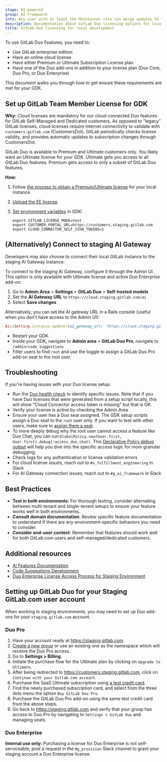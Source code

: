 ```yaml
---
stage: AI-powered
group: AI Framework
info: Any user with at least the Maintainer role can merge updates to this content. For details, see https://docs.gitlab.com/ee/development/development_processes.html#development-guidelines-review.
description: Documentation about GitLab Duo licensing options for local development
title: GitLab Duo licensing for local development
---
```


To use GitLab Duo Features, you need to:

- Use GitLab enterprise edition
- Have an online cloud license
- Have either Premium or Ultimate Subscription License plan
- Have one of the Duo add-ons in addition to your license plan (Duo Core, Duo Pro, or Duo Enterprise)

This document walks you through how to get ensure these requirements are met for your GDK.

## Set up GitLab Team Member License for GDK

**Why:** Cloud licenses are mandatory for our cloud connected Duo features for
GitLab Self-Managed and Dedicated customers. As opposed to "legacy" GitLab
licenses, cloud licenses require internet connectivity to validate with
`customers.gitlab.com` (CustomersDot). GitLab periodically checks license
validity, and provides automatic updates to subscription changes through
CustomersDot.

GitLab Duo is available to Premium and Ultimate customers only. You likely want
an Ultimate license for your GDK. Ultimate gets you access to all GitLab Duo
features. Premium gets access to only a subset of GitLab Duo features.

**How:**

1. Follow [the process to obtain a Premium/Ultimate license](https://handbook.gitlab.com/handbook/engineering/developer-onboarding/#working-on-gitlab-ee-developer-licenses)
for your local instance
1. [Upload the EE license](../../administration/license_file.md).
1. [Set environment variables](https://gitlab.com/gitlab-org/gitlab-development-kit/-/blob/main/doc/runit.md#using-environment-variables) in GDK:

      ```shell
      export GITLAB_LICENSE_MODE=test
      export CUSTOMER_PORTAL_URL=https://customers.staging.gitlab.com
      export CLOUD_CONNECTOR_SELF_SIGN_TOKENS=1
      ```

## (Alternatively) Connect to staging AI Gateway

Developers may also choose to connect their local GitLab instance to the staging AI Gateway instance.

To connect to the staging AI Gateway, configure it through the Admin UI. This option is only available with Ultimate license and active Duo Enterprise add-on:

1. Go to **Admin Area** > **Settings** > **GitLab Duo** > **Self-hosted models**
1. Set the **AI Gateway URL** to `https://cloud.staging.gitlab.com/ai`
1. Select **Save changes**

Alternatively, you can set the AI gateway URL in a Rails console (useful when you don't have access to the Admin UI):

```ruby
Ai::Setting.instance.update!(ai_gateway_url: 'https://cloud.staging.gitlab.com/ai')
```

- Restart your GDK.
- Inside your GDK, navigate to **Admin area** > **GitLab Duo Pro**, navigate to `/admin/code_suggestions`
- Filter users to find `root` and use the toggle to assign a GitLab Duo Pro add-on seat to the root user.

## Troubleshooting

If you're having issues with your Duo license setup:

- Run the [Duo health check](../../user/gitlab_duo/setup.md#run-a-health-check-for-gitlab-duo) to identify specific issues. Note that if you have Duo licenses that were generated from a setup script locally, this will show "Cloud Connector access token is missing" but that is OK.
- Verify your license is active by checking the Admin Area
- Ensure your user has a Duo seat assigned. The GDK setup scripts assign a Duo
  seat to the `root` user only. If you want to test with other users, make sure
  to [assign them a seat](../../subscriptions/subscription-add-ons.md#assign-gitlab-duo-seats).
- To more deeply debug why the root user cannot access a feature like Duo Chat, you can run `GlobalPolicy.new(User.first, User.first).debug(:access_duo_chat)`. This [Declarative Policy debug output](../policies.md#scores-order-performance) will help you dive into the specific access logic for more granular debugging.
- Check logs for any authentication or license validation errors
- For cloud license issues, reach out to `#s_fulfillment_engineering` in Slack
- For AI Gateway connection issues, reach out to `#g_ai_framework` in Slack

## Best Practices

- **Test in both environments**: For thorough testing, consider alternating between multi-tenant and single-tenant setups to ensure your feature works well in both environments.
- **Consult domain documentation**: Review specific feature documentation to understand if there are any environment-specific behaviors you need to consider.
- **Consider end-user context**: Remember that features should work well for both GitLab.com users and self-managed/dedicated customers.

## Additional resources

- [AI Features Documentation](_index.md)
- [Code Suggestions Development](code_suggestions.md)
- [Duo Enterprise License Access Process for Staging Environment](https://gitlab.com/gitlab-com/runbooks/-/blob/master/docs/duo/duo_license.md)

## Setting up GitLab Duo for your Staging GitLab.com user account

When working in staging environments, you may need to set up Duo add-ons for your `staging.gitlab.com` account.

### Duo Pro

1. Have your account ready at <https://staging.gitlab.com>.
1. [Create a new group](../../user/group/_index.md#create-a-group) or use an existing one as the namespace which will receive the Duo Pro access.
1. Go to **Settings > Billing**.
1. Initiate the purchase flow for the Ultimate plan by clicking on `Upgrade to Ultimate`.
1. After being redirected to <https://customers.staging.gitlab.com>, click on `Continue with your Gitlab.com account`.
1. Purchase the SaaS Ultimate subscription using [a test credit card](https://gitlab.com/gitlab-org/customers-gitlab-com#testing-credit-card-information).
1. Find the newly purchased subscription card, and select from the three dots menu the option `Buy GitLab Duo Pro`.
1. Purchase the GitLab Duo Pro add-on using the same test credit card from the above steps.
1. Go back to <https://staging.gitlab.com> and verify that your group has access to Duo Pro by navigating to `Settings > GitLab Duo` and managing seats.

### Duo Enterprise

**Internal use only:** Purchasing a license for Duo Enterprise is not
self-serviceable; post a request in the `#g_provision` Slack channel to grant
your staging account a Duo Enterprise license.
